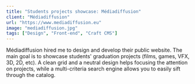 ```yaml
---
title: "Students projects showcase: Médiadiffusion"
client: "Médiadiffusion"
url: "https://www.mediadiffusion.eu"
image: "mediadiffusion.jpg"
tags: ["Design", "Front-end", "Craft CMS"]
---
```


Médiadiffusion hired me to design and develop their public website. The main goal is to showcase students' graduation projects (films, games, VFX, 3D, 2D, etc). A clean grid and a neutral design helps focusing the attention on projects, while a multi-criteria search engine allows you to easily sift through the catalog.
